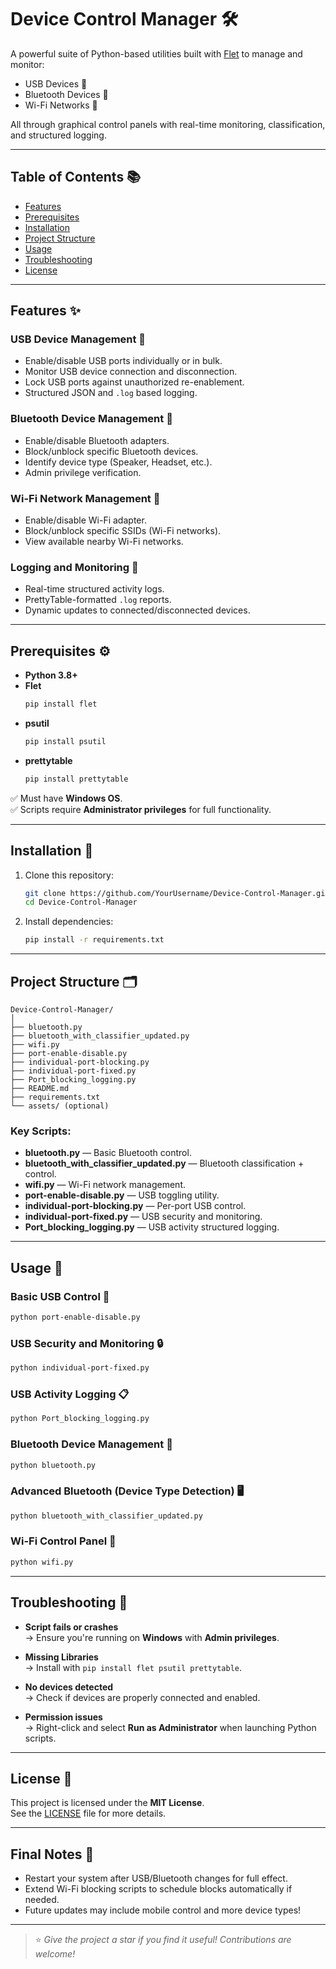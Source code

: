# Device Control Manager 🛠️

A powerful suite of Python-based utilities built with [Flet](https://flet.dev) to manage and monitor:

- USB Devices 🔌
- Bluetooth Devices 📡
- Wi-Fi Networks 📶

All through graphical control panels with real-time monitoring, classification, and structured logging.

---

## Table of Contents 📚

- [Features](#features)
- [Prerequisites](#prerequisites)
- [Installation](#installation)
- [Project Structure](#project-structure)
- [Usage](#usage)
- [Troubleshooting](#troubleshooting)
- [License](#license)

---

## Features ✨

### USB Device Management 🔌
- Enable/disable USB ports individually or in bulk.
- Monitor USB device connection and disconnection.
- Lock USB ports against unauthorized re-enablement.
- Structured JSON and `.log` based logging.

### Bluetooth Device Management 📡
- Enable/disable Bluetooth adapters.
- Block/unblock specific Bluetooth devices.
- Identify device type (Speaker, Headset, etc.).
- Admin privilege verification.

### Wi-Fi Network Management 📶
- Enable/disable Wi-Fi adapter.
- Block/unblock specific SSIDs (Wi-Fi networks).
- View available nearby Wi-Fi networks.

### Logging and Monitoring 📜
- Real-time structured activity logs.
- PrettyTable-formatted `.log` reports.
- Dynamic updates to connected/disconnected devices.

---

## Prerequisites ⚙️

- **Python 3.8+**
- **Flet**  
  ```bash
  pip install flet
  ```
- **psutil**  
  ```bash
  pip install psutil
  ```
- **prettytable**  
  ```bash
  pip install prettytable
  ```

✅ Must have **Windows OS**.  
✅ Scripts require **Administrator privileges** for full functionality.

---

## Installation 🚀

1. Clone this repository:
   ```bash
   git clone https://github.com/YourUsername/Device-Control-Manager.git
   cd Device-Control-Manager
   ```

2. Install dependencies:
   ```bash
   pip install -r requirements.txt
   ```

---

## Project Structure 🗂️

```plaintext
Device-Control-Manager/
│
├── bluetooth.py
├── bluetooth_with_classifier_updated.py
├── wifi.py
├── port-enable-disable.py
├── individual-port-blocking.py
├── individual-port-fixed.py
├── Port_blocking_logging.py
├── README.md
├── requirements.txt
└── assets/ (optional)
```

### Key Scripts:

- **bluetooth.py** — Basic Bluetooth control.
- **bluetooth_with_classifier_updated.py** — Bluetooth classification + control.
- **wifi.py** — Wi-Fi network management.
- **port-enable-disable.py** — USB toggling utility.
- **individual-port-blocking.py** — Per-port USB control.
- **individual-port-fixed.py** — USB security and monitoring.
- **Port_blocking_logging.py** — USB activity structured logging.

---

## Usage 🧩

### Basic USB Control 🔌
```bash
python port-enable-disable.py
```

### USB Security and Monitoring 🔒
```bash
python individual-port-fixed.py
```

### USB Activity Logging 📋
```bash
python Port_blocking_logging.py
```

### Bluetooth Device Management 📡
```bash
python bluetooth.py
```

### Advanced Bluetooth (Device Type Detection) 🖥️
```bash
python bluetooth_with_classifier_updated.py
```

### Wi-Fi Control Panel 📶
```bash
python wifi.py
```

---

## Troubleshooting 🧹

- **Script fails or crashes**  
  → Ensure you're running on **Windows** with **Admin privileges**.

- **Missing Libraries**  
  → Install with `pip install flet psutil prettytable`.

- **No devices detected**  
  → Check if devices are properly connected and enabled.

- **Permission issues**  
  → Right-click and select **Run as Administrator** when launching Python scripts.

---

## License 📝

This project is licensed under the **MIT License**.  
See the [LICENSE](LICENSE) file for more details.

---

## Final Notes 🎯

- Restart your system after USB/Bluetooth changes for full effect.
- Extend Wi-Fi blocking scripts to schedule blocks automatically if needed.
- Future updates may include mobile control and more device types!

---

> ⭐ _Give the project a star if you find it useful! Contributions are welcome!_
